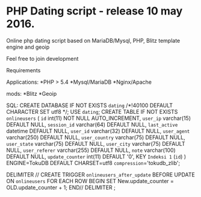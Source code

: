 # PHP Dating script - release 10 may 2016.
Online php dating script based on MariaDB/Mysql, PHP, Blitz template engine and geoip


Feel free to join development

Requirements

Applications:
*PHP > 5.4
*Mysql/MariaDB
*Nginx/Apache

mods:
*Blitz
*Geoip


SQL:
CREATE DATABASE IF NOT EXISTS `dating` /*!40100 DEFAULT CHARACTER SET utf8 */;
USE `dating`;
CREATE TABLE IF NOT EXISTS `onlineusers` (
  `id` int(11) NOT NULL AUTO_INCREMENT,
  `user_ip` varchar(15) DEFAULT NULL,
  `session_id` varchar(64) DEFAULT NULL,
  `last_active` datetime DEFAULT NULL,
  `user_id` varchar(32) DEFAULT NULL,
  `user_agent` varchar(250) DEFAULT NULL,
  `user_country` varchar(75) DEFAULT NULL,
  `user_state` varchar(75) DEFAULT NULL,
  `user_city` varchar(75) DEFAULT NULL,
  `user_referer` varchar(255) DEFAULT NULL,
  `note` varchar(100) DEFAULT NULL,
  `update_counter` int(11) DEFAULT '0',
  KEY `Indeksi 1` (`id`)
) ENGINE=TokuDB DEFAULT CHARSET=utf8 `compression`='tokudb_zlib';

DELIMITER //
CREATE TRIGGER `onlineusers_after_update` BEFORE UPDATE ON `onlineusers` FOR EACH ROW BEGIN
	SET New.update_counter = OLD.update_counter + 1;
END//
DELIMITER ;


